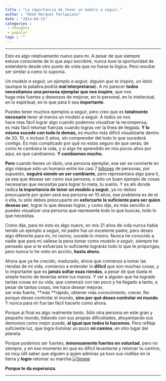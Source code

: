 ```yaml
---
title : "La importancia de tener un modelo a seguir."
author : "Obed Marquez Parlapiano"
date : "2014-04-15"
categories : 
 - thoughts
 - popular
tags : ""
---
```


* * *

Esto es algo relativamente nuevo para mi. A pesar de que siempre estuve consciente de lo que aquí escribiré, nunca tuve la oportunidad de entenderlo desde otro punto de vista que no fuese la lógica. Pero resultar ser similar a como lo suponía.

_Un modelo a seguir,_ _un ejemplo a seguir, alguien que te inspire, un ídolo_ (aunque la palabra podría **mal interpretarse**). A mi parecer **todos necesitamos** **una persona ejemplar que nos inspire**, que nos haga más fuertes y deseosos de mejorar, en lo personal, en lo intelectual, en lo espiritual, en lo que para ti sea **importante**.

Puedes tener muchos ejemplos a seguir, pero creo que es **totalmente necesario** tener al menos un modelo a seguir. A todos se nos hace mas fácil lograr algo cuando podemos visualizar la recompensa, es más fácil retomar fuerzas cuando logras ver la línea de llegada. **Y lo mismo sucede con todo lo demás,** es mucho más difícil visualizarte dentro de 20, 10, o incluso 5 años, sin comprender del todo lo que sucederá contigo. Es más complicado por qué no estas seguro de que serás, de como te cambiara la vida, y si algo he aprendido en mis pocos años por aquí, es que cambiamos. **Y cambiamos mucho.**

**Pero** cuando tienes un ídolo, una persona ejemplar, ese ser se convierte en algo másque sólo un humano entre los casi 7 [billones](http://en.wikipedia.org/wiki/1,000,000,000) de personas, por supuesto, **seguirá siendo un ser cambiante**, pero representara algo para ti, ya sea que deseas ser como esa persona, o sólo un buen ejemplo de cosas necesarias que necesitas para lograr tú meta, tu sueño. Y es ahí donde radica **la importancia de tener un modelo a seguir**, ya no debes preocuparte por quien será esa persona en 10 años, ese problema es de el o ella, tu sólo debes preocuparte en **esforzarte** **lo suficiente para ser quien deseas ser**, lograr lo que deseas lograr, y como dije, es más sencillo si puedes visualizar una persona que representa todo lo que buscas, todo lo que necesitas.

Como dije, para mi esto es algo nuevo, en mis 21 años de vida nunca había tenido un ejemplo a seguir, mi padre fue un excelente padre, pero deseo algo diferente para mi, mi nonno, sucede lo mismo. Nunca he conocido a nadie que para mi valiese la pena tomar como _modelo a seguir_, siempre he pensado que si te esfuerzas lo suficiente lograrás todo lo que te propongas, pero nunca lo he visto en acción, **hasta ahora.**

Ahora que ya he crecido, madurado, ahora que comienzo a tomar las riendas de mi vida, comienzo a entender lo **difícil** que son muchas cosas, y lo importante que es **jamás soltar esas riendas**, a pesar de que duela el simple hecho de tenerlas entre tus manos. Y ver a alguien que ha logrado tantas cosas en su vida, que comenzó con tan poco y ha llegado a tanto, a pesar de tantas cosas, me hace desear mejorar, ser más fuerte, **más **rápido, obtener más conocimiento, crecer. No porque desee controlar el mundo, **sino por qué deseo controlar mi mundo**. Y nunca para mi fue tan fácil hacerlo como ahora.

Porque al final es algo realmente tonto. Sólo otra persona en este gran y pequeño mundo, lidiando con sus propias dificultades, ahuyentando sus demonios como mejor puede, **al igual que todos lo hacemos**. Pero refleja suficiente luz, que logra iluminar un poco **mi camino**, en otro lugar del planeta.

Porque podemos ser fuertes, **inmensamente fuertes en voluntad**, pero no siempre, y en ese momento en que es difícil levantarse y retomar tu camino, es muy útil saber que alguien a quien admiras ya tuvo sus rodillas en la tierra y **logro** retomar su marcha.[![Image](https://obedparla.com/wp-content/uploads/2014/04/triad.jpg?w=315)](https://obedparla.com/wp-content/uploads/2014/04/triad.jpg)

**Porque te da esperanza.**

* * *
